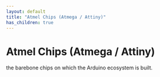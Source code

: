 ```yaml
---
layout: default
title: "Atmel Chips (Atmega / Attiny)"
has_children: true
---
```


# Atmel Chips (Atmega / Attiny)

the barebone chips on which the Arduino ecosystem is built.

